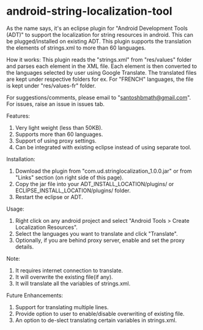 # android-string-localization-tool
As the name says, it's an eclipse plugin for "Android Development Tools (ADT)" to support the localization for string resources in android. This can be plugged/installed on existing ADT. This plugin supports the translation the elements of strings.xml to more than 60 languages.

How it works:
This plugin reads the "strings.xml" from "res/values" folder and parses each element in the XML file. Each element is then converted to the languages selected by user using Google Translate. The translated files are kept under respective folders for ex. For "FRENCH" languages, the file is kept under "res/values-fr" folder.

For suggestions/comments, please email to "santoshbmath@gmail.com". For issues, raise an issue in issues tab.

Features:
1. Very light weight (less than 50KB).
2. Supports more than 60 languages.
3. Support of using proxy settings.
4. Can be integrated with existing eclipse instead of using separate tool.

Installation:
1. Download the plugin from "com.ud.stringlocalization_1.0.0.jar" or from "Links" section (on right side of this page).
2. Copy the jar file into your ADT_INSTALL_LOCATION/plugins/ or ECLIPSE_INSTALL_LOCATION/plugins/ folder.
3. Restart the eclipse or ADT.

Usage:
1. Right click on any android project and select "Android Tools > Create Localization Resources".
2. Select the languages you want to translate and click "Translate".
3. Optionally, if you are behind proxy server, enable and set the proxy details.

Note:
1. It requires internet connection to translate.
2. It will overwrite the existing file(if any).
3. It will translate all the variables of strings.xml.

Future Enhancements:
1. Support for translating multiple lines.
2. Provide option to user to enable/disable overwriting of existing file.
3. An option to de-slect translating certain variables in strings.xml.
